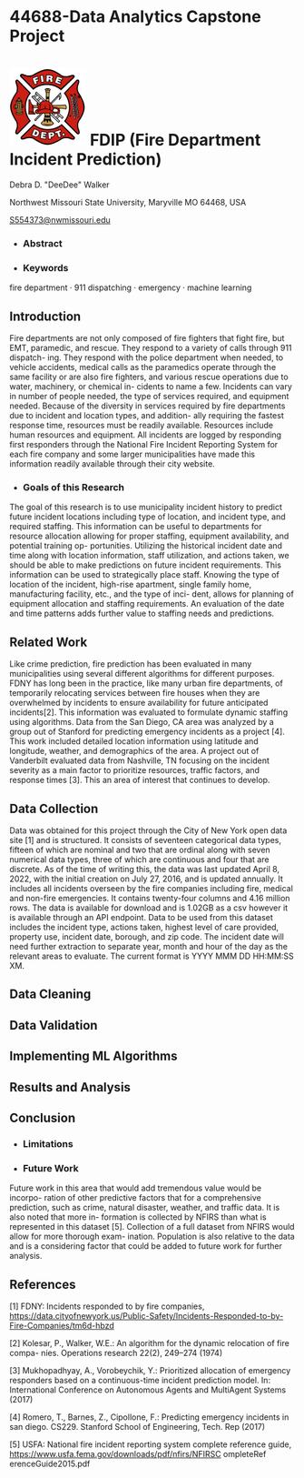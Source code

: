 # 44688-Data Analytics Capstone Project
# ![Fire Dept logo](https://github.com/ddwalk77/FDIP/blob/main/FD_logo.png "FD_logo") FDIP (Fire Department Incident Prediction)

Debra D. "DeeDee" Walker

Northwest Missouri State University, Maryville MO 64468, USA

S554373@nwmissouri.edu

- ### Abstract

- ### Keywords
fire department · 911 dispatching · emergency · machine learning

## Introduction
Fire departments are not only composed of fire fighters that fight fire, but EMT,
paramedic, and rescue. They respond to a variety of calls through 911 dispatch-
ing. They respond with the police department when needed, to vehicle accidents,
medical calls as the paramedics operate through the same facility or are also fire
fighters, and various rescue operations due to water, machinery, or chemical in-
cidents to name a few. Incidents can vary in number of people needed, the type
of services required, and equipment needed. Because of the diversity in services
required by fire departments due to incident and location types, and addition-
ally requiring the fastest response time, resources must be readily available.
Resources include human resources and equipment. All incidents are logged by
responding first responders through the National Fire Incident Reporting System
for each fire company and some larger municipalities have made this information
readily available through their city website.

- ### Goals of this Research
The goal of this research is to use municipality incident history to predict future
incident locations including type of location, and incident type, and required
staffing. This information can be useful to departments for resource allocation
allowing for proper staffing, equipment availability, and potential training op-
portunities. Utilizing the historical incident date and time along with location
information, staff utilization, and actions taken, we should be able to make
predictions on future incident requirements. This information can be used to
strategically place staff. Knowing the type of location of the incident, high-rise
apartment, single family home, manufacturing facility, etc., and the type of inci-
dent, allows for planning of equipment allocation and staffing requirements. An
evaluation of the date and time patterns adds further value to staffing needs and
predictions.

## Related Work
Like crime prediction, fire prediction has been evaluated in many municipalities
using several different algorithms for different purposes. FDNY has long been
in the practice, like many urban fire departments, of temporarily relocating
services between fire houses when they are overwhelmed by incidents to ensure
availability for future anticipated incidents[2]. This information was evaluated to
formulate dynamic staffing using algorithms. Data from the San Diego, CA area
was analyzed by a group out of Stanford for predicting emergency incidents as a
project [4]. This work included detailed location information using latitude and
longitude, weather, and demographics of the area. A project out of Vanderbilt
evaluated data from Nashville, TN focusing on the incident severity as a main
factor to prioritize resources, traffic factors, and response times [3]. This an area
of interest that continues to develop.

## Data Collection
Data was obtained for this project through the City of New York open data site
[1] and is structured. It consists of seventeen categorical data types, fifteen of
which are nominal and two that are ordinal along with seven numerical data
types, three of which are continuous and four that are discrete. As of the time
of writing this, the data was last updated April 8, 2022, with the initial creation
on July 27, 2016, and is updated annually. It includes all incidents overseen by
the fire companies including fire, medical and non-fire emergencies. It contains
twenty-four columns and 4.16 million rows. The data is available for download
and is 1.02GB as a csv however it is available through an API endpoint. Data
to be used from this dataset includes the incident type, actions taken, highest
level of care provided, property use, incident date, borough, and zip code. The
incident date will need further extraction to separate year, month and hour of
the day as the relevant areas to evaluate. The current format is YYYY MMM
DD HH:MM:SS XM.

## Data Cleaning

## Data Validation

## Implementing ML Algorithms

## Results and Analysis

## Conclusion

- ### Limitations

- ### Future Work
Future work in this area that would add tremendous value would be incorpo-
ration of other predictive factors that for a comprehensive prediction, such as
crime, natural disaster, weather, and traffic data. It is also noted that more in-
formation is collected by NFIRS than what is represented in this dataset [5].
Collection of a full dataset from NFIRS would allow for more thorough exam-
ination. Population is also relative to the data and is a considering factor that
could be added to future work for further analysis.

## References
[1] FDNY: Incidents responded to by fire companies,
https://data.cityofnewyork.us/Public-Safety/Incidents-Responded-to-by-Fire-Companies/tm6d-hbzd

[2] Kolesar, P., Walker, W.E.: An algorithm for the dynamic relocation of fire compa-
nies. Operations research 22(2), 249–274 (1974)

[3] Mukhopadhyay, A., Vorobeychik, Y.: Prioritized allocation of emergency responders
based on a continuous-time incident prediction model. In: International Conference
on Autonomous Agents and MultiAgent Systems (2017)

[4] Romero, T., Barnes, Z., Cipollone, F.: Predicting emergency incidents in san diego.
CS229. Stanford School of Engineering, Tech. Rep (2017)

[5] USFA: National fire incident reporting system complete reference guide,
https://www.usfa.fema.gov/downloads/pdf/nfirs/NFIRSC ompleteRef erenceGuide2015.pdf


